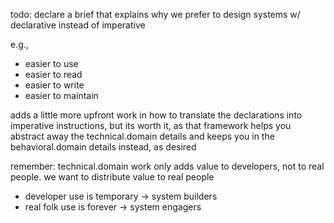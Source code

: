 todo: declare a brief that explains why we prefer to design systems w/ declarative instead of imperative

e.g.,
- easier to use
- easier to read
- easier to write
- easier to maintain


adds a little more upfront work in how to translate the declarations into imperative instructions, but its worth it, as that framework helps you abstract away the technical.domain details and keeps you in the behavioral.domain details instead, as desired

remember: technical.domain work only adds value to developers, not to real people. we want to distribute value to real people
- developer use is temporary -> system builders
- real folk use is forever -> system engagers
